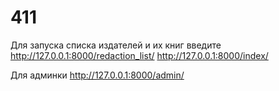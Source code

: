 # 411
 

Для запуска списка издателей и их книг введите http://127.0.0.1:8000/redaction_list/ http://127.0.0.1:8000/index/

Для админки http://127.0.0.1:8000/admin/
